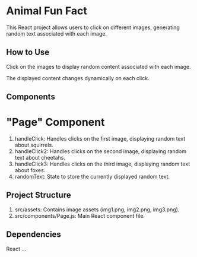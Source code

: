 # Animal Fun Fact

This React project allows users to click on different images, generating random text associated with each image.

## How to Use
Click on the images to display random content associated with each image.

The displayed content changes dynamically on each click.

## Components
# "Page" Component
1. handleClick: Handles clicks on the first image, displaying random text about squirrels.
2. handleClick2: Handles clicks on the second image, displaying random text about cheetahs.
3. handleClick3: Handles clicks on the third image, displaying random text about foxes.
4. randomText: State to store the currently displayed random text.
## Project Structure
1. src/assets: Contains image assets (img1.png, img2.png, img3.png).
2. src/components/Page.js: Main React component file.
## Dependencies
React
...


